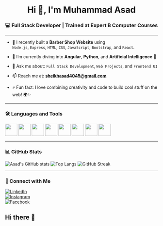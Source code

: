 <h1 align="center">Hi 👋, I'm Muhammad Asad</h1>
<h3 align="center">💻 Full Stack Developer | Trained at Expert B Computer Courses</h3>



---

- 🔭 I recently built a **Barber Shop Website** using  
  `Node.js`, `Express`, `HTML`, `CSS`, `JavaScript`, `Bootstrap`, and `React`.

- 🌱 I’m currently diving into **Angular**, **Python**, and **Artificial Intelligence** 🤖

- 💬 Ask me about: `Full Stack Development`, `Web Projects`, and `Frontend UI`

- 📫 Reach me at: **sheikhasad4045@gmail.com**

- ⚡ Fun fact: I love combining creativity and code to build cool stuff on the web! 🌍✨

---

### 🛠️ Languages and Tools

<p>
  <img src="https://cdn.jsdelivr.net/gh/devicons/devicon/icons/javascript/javascript-original.svg" width="40" />
  <img src="https://cdn.jsdelivr.net/gh/devicons/devicon/icons/react/react-original.svg" width="40" />
  <img src="https://cdn.jsdelivr.net/gh/devicons/devicon/icons/nodejs/nodejs-original.svg" width="40" />
  <img src="https://cdn.jsdelivr.net/gh/devicons/devicon/icons/express/express-original.svg" width="40" />
  <img src="https://cdn.jsdelivr.net/gh/devicons/devicon/icons/html5/html5-original.svg" width="40" />
  <img src="https://cdn.jsdelivr.net/gh/devicons/devicon/icons/css3/css3-original.svg" width="40" />
  <img src="https://cdn.jsdelivr.net/gh/devicons/devicon/icons/bootstrap/bootstrap-original.svg" width="40" />
  <img src="https://cdn.jsdelivr.net/gh/devicons/devicon/icons/github/github-original.svg" width="40" />
</p>

---

### 📊 GitHub Stats

![Asad's GitHub stats](https://github-readme-stats.vercel.app/api?username=muhammadasad&show_icons=true&theme=tokyonight)
![Top Langs](https://github-readme-stats.vercel.app/api/top-langs/?username=muhammadasad&layout=compact&theme=tokyonight)
![GitHub Streak](https://streak-stats.demolab.com?user=muhammadasad&theme=tokyonight)

---

### 🔗 Connect with Me

[![LinkedIn](https://img.shields.io/badge/LinkedIn-0077B5?style=for-the-badge&logo=linkedin&logoColor=white)](https://linkedin.com/in/muhammad-asad-49792a341)  
[![Instagram](https://img.shields.io/badge/Instagram-E4405F?style=for-the-badge&logo=instagram&logoColor=white)](https://www.instagram.com/asad_ez_here/)  
[![Facebook](https://img.shields.io/badge/Facebook-1877F2?style=for-the-badge&logo=facebook&logoColor=white)](https://www.facebook.com/sheikhasad.asif.5)
## Hi there 👋

<!--
**Asad3322/Asad3322** is a ✨ _special_ ✨ repository because its `README.md` (this file) appears on your GitHub profile.

Here are some ideas to get you started:

- 🔭 I’m currently working on ...
- 🌱 I’m currently learning ...
- 👯 I’m looking to collaborate on ...
- 🤔 I’m looking for help with ...
- 💬 Ask me about ...
- 📫 How to reach me: ...
- 😄 Pronouns: ...
- ⚡ Fun fact: ...
-->

